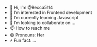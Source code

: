 - 👋 Hi, I’m @Becca5114
- 👀 I’m interested in Frontend development
- 🌱 I’m currently learning Javascript
- 💞️ I’m looking to collaborate on ...
- 📫 How to reach me 
- 😄 Pronouns: Her
- ⚡ Fun fact: ...

<!---
Becca5114/Becca5114 is a ✨ special ✨ repository because its `README.md` (this file) appears on your GitHub profile.
You can click the Preview link to take a look at your changes.
--->
